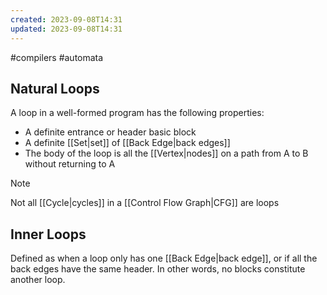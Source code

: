 ```yaml
---
created: 2023-09-08T14:31
updated: 2023-09-08T14:31
---
```

#compilers #automata 
## Natural Loops
A loop in a well-formed program has the following properties:
- A definite entrance or header basic block
- A definite [[Set|set]] of [[Back Edge|back edges]]
- The body of the loop is all the [[Vertex|nodes]] on a path from A to B without returning to A
>[!note] 
>Not all [[Cycle|cycles]] in a [[Control Flow Graph|CFG]] are loops
## Inner Loops
Defined as when a loop only has one [[Back Edge|back edge]], or if all the back edges have the same header. In other words, no blocks constitute another loop.